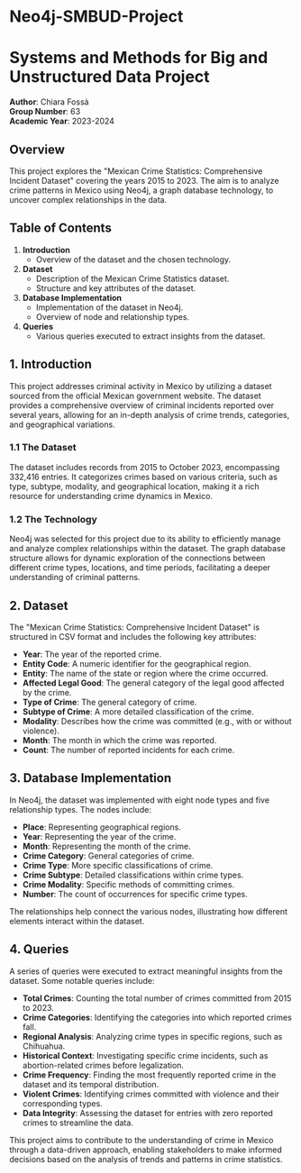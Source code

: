 # Neo4j-SMBUD-Project

# Systems and Methods for Big and Unstructured Data Project

**Author**: Chiara Fossà  
**Group Number**: 63  
**Academic Year**: 2023-2024  

## Overview

This project explores the "Mexican Crime Statistics: Comprehensive Incident Dataset" covering the years 2015 to 2023. The aim is to analyze crime patterns in Mexico using Neo4j, a graph database technology, to uncover complex relationships in the data.

## Table of Contents

1. **Introduction**
   - Overview of the dataset and the chosen technology.
2. **Dataset**
   - Description of the Mexican Crime Statistics dataset.
   - Structure and key attributes of the dataset.
3. **Database Implementation**
   - Implementation of the dataset in Neo4j.
   - Overview of node and relationship types.
4. **Queries**
   - Various queries executed to extract insights from the dataset.

## 1. Introduction

This project addresses criminal activity in Mexico by utilizing a dataset sourced from the official Mexican government website. The dataset provides a comprehensive overview of criminal incidents reported over several years, allowing for an in-depth analysis of crime trends, categories, and geographical variations.

### 1.1 The Dataset

The dataset includes records from 2015 to October 2023, encompassing 332,416 entries. It categorizes crimes based on various criteria, such as type, subtype, modality, and geographical location, making it a rich resource for understanding crime dynamics in Mexico.

### 1.2 The Technology

Neo4j was selected for this project due to its ability to efficiently manage and analyze complex relationships within the dataset. The graph database structure allows for dynamic exploration of the connections between different crime types, locations, and time periods, facilitating a deeper understanding of criminal patterns.

## 2. Dataset

The "Mexican Crime Statistics: Comprehensive Incident Dataset" is structured in CSV format and includes the following key attributes:

- **Year**: The year of the reported crime.
- **Entity Code**: A numeric identifier for the geographical region.
- **Entity**: The name of the state or region where the crime occurred.
- **Affected Legal Good**: The general category of the legal good affected by the crime.
- **Type of Crime**: The general category of crime.
- **Subtype of Crime**: A more detailed classification of the crime.
- **Modality**: Describes how the crime was committed (e.g., with or without violence).
- **Month**: The month in which the crime was reported.
- **Count**: The number of reported incidents for each crime.

## 3. Database Implementation

In Neo4j, the dataset was implemented with eight node types and five relationship types. The nodes include:

- **Place**: Representing geographical regions.
- **Year**: Representing the year of the crime.
- **Month**: Representing the month of the crime.
- **Crime Category**: General categories of crime.
- **Crime Type**: More specific classifications of crime.
- **Crime Subtype**: Detailed classifications within crime types.
- **Crime Modality**: Specific methods of committing crimes.
- **Number**: The count of occurrences for specific crime types.

The relationships help connect the various nodes, illustrating how different elements interact within the dataset.

## 4. Queries

A series of queries were executed to extract meaningful insights from the dataset. Some notable queries include:

- **Total Crimes**: Counting the total number of crimes committed from 2015 to 2023.
- **Crime Categories**: Identifying the categories into which reported crimes fall.
- **Regional Analysis**: Analyzing crime types in specific regions, such as Chihuahua.
- **Historical Context**: Investigating specific crime incidents, such as abortion-related crimes before legalization.
- **Crime Frequency**: Finding the most frequently reported crime in the dataset and its temporal distribution.
- **Violent Crimes**: Identifying crimes committed with violence and their corresponding types.
- **Data Integrity**: Assessing the dataset for entries with zero reported crimes to streamline the data.

This project aims to contribute to the understanding of crime in Mexico through a data-driven approach, enabling stakeholders to make informed decisions based on the analysis of trends and patterns in crime statistics.
